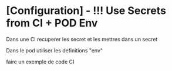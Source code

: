 # \[Configuration] - !!! Use Secrets from CI + POD Env

Dans une CI recuperer les secret et les mettres dans un secret

Dans le pod utiliser les definitions "env"&#x20;

faire un exemple de code CI
